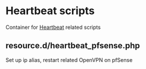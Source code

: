 # Heartbeat scripts

Container for [Heartbeat](http://linux-ha.org/wiki/Heartbeat) related scripts

## resource.d/heartbeat_pfsense.php

Set up ip alias, restart related OpenVPN on pfSense
